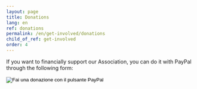 ```yaml
---
layout: page
title: Donations
lang: en
ref: donations
permalink: /en/get-involved/donations
child_of_ref: get-involved
order: 4
---
```


If you want to financially support our Association, you can do it with PayPal through the following form:

<form action="https://www.paypal.com/cgi-bin/webscr" method="post" target="_top">
<input type="hidden" name="cmd" value="_s-xclick" />
<input type="hidden" name="hosted_button_id" value="CBK7FGG3EZQLQ" />
<input type="image" src="https://www.paypalobjects.com/it_IT/IT/i/btn/btn_donateCC_LG.gif" border="0" name="submit" title="PayPal - The safer, easier way to pay online!" alt="Fai una donazione con il pulsante PayPal" />
<img alt="" border="0" src="https://www.paypal.com/it_IT/i/scr/pixel.gif" width="1" height="1" />
</form>
